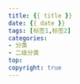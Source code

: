 ```yaml
---
title: {{ title }}
date: {{ date }}
tags: [标签1,标签2]
categories:
- 分类
- 二级分类
top:
copyright: true
---
```


<!--more-->

